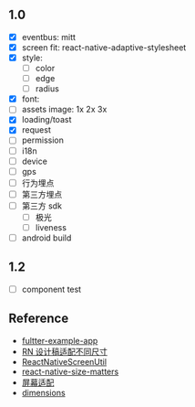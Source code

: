 ## 1.0

- [x] eventbus: mitt
- [x] screen fit: react-native-adaptive-stylesheet
- [x] style:
  - [ ] color
  - [ ] edge
  - [ ] radius
- [x] font:
- [ ] assets image: 1x 2x 3x
- [x] loading/toast
- [x] request
- [ ] permission
- [ ] i18n
- [ ] device
- [ ] gps
- [ ] 行为埋点
- [ ] 第三方埋点
- [ ] 第三方 sdk
  - [ ] 极光
  - [ ] liveness
- [ ] android build

## 1.2

- [ ] component test

## Reference

- [fultter-example-app](https://github.com/zhongmeizhi/fultter-example-app)
- [RN 设计稿适配不同尺寸](https://www.jianshu.com/p/42c823f150f1)
- [ReactNativeScreenUtil](https://github.com/lizhuoyuan/ReactNativeScreenUtil)
- [react-native-size-matters](https://github.com/nirsky/react-native-size-matters)
- [屏幕适配](https://reactnative.520wcf.com/ping-mu-shi-pei.html)
- [dimensions](https://reactnative.dev/docs/dimensions)
